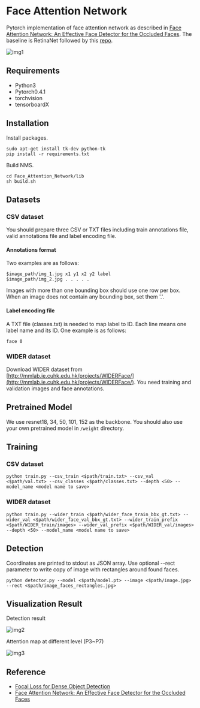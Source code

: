 # Face Attention Network

Pytorch implementation of face attention network as described in [Face Attention Network: An Effective Face Detector for the Occluded Faces](https://arxiv.org/abs/1711.07246). The baseline is RetinaNet followed by this [repo](https://github.com/yhenon/pytorch-retinanet).

![img1](https://github.com/rainofmine/face_attention_network/blob/master/img/1.png)

## Requirements

- Python3
- Pytorch0.4.1
- torchvision
- tensorboardX

## Installation

Install packages.

```
sudo apt-get install tk-dev python-tk
pip install -r requirements.txt
```

Build NMS.

```
cd Face_Attention_Network/lib
sh build.sh
```

## Datasets

### CSV dataset
You should prepare three CSV or TXT files including train annotations file, valid annotations file and label encoding file.

#### Annotations format
Two examples are as follows:

```
$image_path/img_1.jpg x1 y1 x2 y2 label
$image_path/img_2.jpg . . . . .
```

Images with more than one bounding box should use one row per box. When an image does not contain any bounding box, set them '.'. 

#### Label encoding file
A TXT file (classes.txt) is needed to map label to ID. Each line means one label name and its ID. One example is as follows:

```
face 0
```

### WIDER dataset

Download WIDER dataset from [http://mmlab.ie.cuhk.edu.hk/projects/WIDERFace/](http://mmlab.ie.cuhk.edu.hk/projects/WIDERFace/).
You need training and validation images and face annotations. 

## Pretrained Model

We use resnet18, 34, 50, 101, 152 as the backbone. You should also use your own pretrained model in `/weight` directory.

## Training

### CSV dataset

```
python train.py --csv_train <$path/train.txt> --csv_val <$path/val.txt> --csv_classes <$path/classes.txt> --depth <50> --model_name <model name to save>
```

### WIDER dataset

```
python train.py --wider_train <$path/wider_face_train_bbx_gt.txt> --wider_val <$path/wider_face_val_bbx_gt.txt> --wider_train_prefix <$path/WIDER_train/images> --wider_val_prefix <$path/WIDER_val/images> --depth <50> --model_name <model name to save>
```

## Detection

Coordinates are printed to stdout as JSON array. Use optional --rect parameter to write copy of image with rectangles around found faces.

```
python detector.py --model <$path/model.pt> --image <$path/image.jpg> --rect <$path/image_faces_rectangles.jpg>
```

## Visualization Result
Detection result

![img2](https://github.com/rainofmine/face_attention_network/blob/master/img/2.png)

Attention map at different level (P3~P7)

![img3](https://github.com/rainofmine/face_attention_network/blob/master/img/3.png)

## Reference

- [Focal Loss for Dense Object Detection](https://arxiv.org/abs/1708.02002)
- [Face Attention Network: An Effective Face Detector for the Occluded Faces](https://arxiv.org/abs/1711.07246)